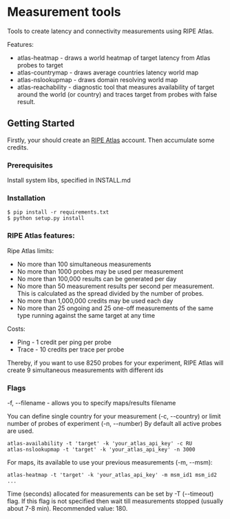 # Measurement tools

Tools to create latency and connectivity measurements using RIPE Atlas.

Features:
* atlas-heatmap - draws a world heatmap of target latency from Atlas probes to target
* atlas-countrymap - draws average countries latency world map
* atlas-nslookupmap - draws domain resolving world map
* atlas-reachability - diagnostic tool that measures availability of target around the world (or country) and traces target from probes with false result.


## Getting Started

Firstly, your should create an [RIPE Atlas](https://atlas.ripe.net/) account. Then accumulate some credits.

### Prerequisites

Install system libs, specified in INSTALL.md

### Installation

```
$ pip install -r requirements.txt
$ python setup.py install
```

### RIPE Atlas features:

Ripe Atlas limits:
* No more than 100 simultaneous measurements
* No more than 1000 probes may be used per measurement
* No more than 100,000 results can be generated per day
* No more than 50 measurement results per second per measurement. This is calculated as the spread divided by the number of probes.
* No more than 1,000,000 credits may be used each day
* No more than 25 ongoing and 25 one-off measurements of the same type running against the same target at any time

Costs:
* Ping - 1 credit per ping per probe
* Trace - 10 credits per trace per probe

Thereby, if you want to use 8250 probes for your experiment, RIPE Atlas will create 9 simultaneous measurements with different ids

### Flags
-f, --filename - allows you to specify maps/results filename

You can define single country for your measurement (-c, --country) or limit number of probes of experiment (-n, --number)
By default all active probes are used.
```
atlas-availability -t 'target' -k 'your_atlas_api_key' -c RU
atlas-nslookupmap -t 'target' -k 'your_atlas_api_key' -n 3000
```

For maps, its available to use your previous measurements (-m, --msm):
```
atlas-heatmap -t 'target' -k 'your_atlas_api_key' -m msm_id1 msm_id2 ...
```

Time (seconds) allocated for measurements can be set by -T (--timeout) flag.
If this flag is not specified then wait till measurements stopped (usually about 7-8 min).
Recommended value: 180.
